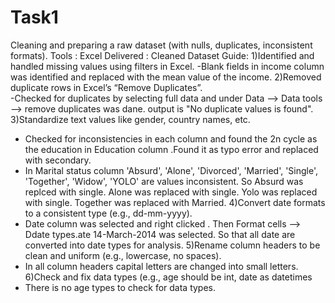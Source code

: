 # Task1
Cleaning and preparing a raw dataset (with nulls, duplicates, inconsistent formats).
Tools : Excel
Delivered : Cleaned Dataset
Guide: 
1)Identified and handled missing values using  filters in Excel.
    -Blank fields in income column was identified and replaced with the mean value of the income.
2)Removed duplicate rows in Excel’s “Remove Duplicates”.  
   -Checked for duplicates by selecting full data and under Data --> Data tools --> remove duplicates was dane.
    output is "No duplicate values is found".
3)Standardize text values like gender, country names, etc.
   - Checked for inconsistencies in each column and found the 2n cycle as the education in Education column .Found it as typo error and           replaced with secondary.
   - In Marital status column 'Absurd', 'Alone', 'Divorced', 'Married', 'Single', 'Together', 'Widow', 'YOLO' are values inconsistent. So         Absurd was replced with single. Alone was replaced with single. Yolo was replaced with single. Together was replaced with Married.
4)Convert date formats to a consistent type (e.g., dd-mm-yyyy).
   - Date column was selected and right clicked . Then Format cells --> Ddate types.ate 14-March-2014 was selected. So that all date are          converted into date types for analysis.
5)Rename column headers to be clean and uniform (e.g., lowercase, no spaces).
   - In all column headers capital letters are changed into small letters.
6)Check and fix data types (e.g., age should be int, date as datetimes
   - There is no age types to check for data types.
